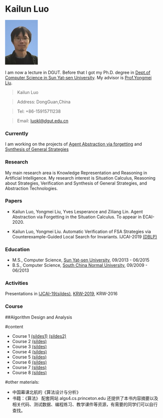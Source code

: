 # Kailun Luo 
![mypc](photo33.jpg)

I am now a lecture in DGUT. 
Before that I got my Ph.D. degree in [Dept.of Computer Science in Sun Yat-sen University](http://sdcs.sysu.edu.cn). My advisor is [Prof.Yongmei Liu](http://sdcs.sysu.edu.cn/content/2490).


  >Kailun Luo
  
  >Address: DongGuan,China
  
  >Tel: +86-15915711238
  
  >Email: luokl@dgut.edu.cn


### Currently

I am working on the projects of [Agent Abstraction via forgetting](https://github.com/luokailun/planning-abstraction) and [Synthesis of General Strategies](https://github.com/luokailun/synthesizer)

### Research

My main research area is Knowledge Representation and Reasoning in Artificial Intelligence. My research interest is Situation Calculus, Reasoning about Strategies, Verification and Synthesis of General Strategies, and Abstraction Technologies. 


### Papers

- Kailun Luo, Yongmei Liu, Yves Lesperance and Ziliang Lin. Agent Abstraction via Forgetting in  the Situation Calculus. To appear in ECAI-2020.

- Kailun Luo, Yongmei Liu. Automatic Verification of FSA Strategies via Counterexample-Guided Local Search for Invariants. IJCAI-2019 [(DBLP)](https://dblp.uni-trier.de/pers/hd/l/Luo:Kailun)

### Education

- M.S., Computer Science, [Sun Yat-sen University](http://sdcs.sysu.edu.cn), 09/2013 - 06/2015
- B.S., Computer Science, [South China Normal University](http://cs.scnu.edu.cn), 09/2009 - 06/2013

### Activities

Presentations in [IJCAI-19](https://www.ijcai19.org)[(sildes)](kailun_ijcai_2019.pdf), [KRW-2019](http://kr2019.sgmtu.edu.cn), KRW-2016

### Course

##Algorithm Design and Analysis

#content

- Course 1 [(sildes1)](algo1-1.pdf) [(sildes2)](algo1-2.pdf)
- Course 2 [(sildes)](algo2.pdf)
- Course 3 [(sildes)](algo3.pdf)
- Course 4 [(sildes)](algo4.pdf)
- Course 5 [(sildes)](algo5.pdf)
- Course 6 [(sildes)](algo6.pdf)
- Course 7 [(sildes)](algo7.pdf)
- Course 8 [(sildes)](algo8.pdf)

#other materials:

- 中国幕课北航的《算法设计与分析》
- 书籍：《算法》 配套网站 algs4.cs.princeton.edu 还提供了本书内容摘要以及相关代码、测试数据、编程练习、教学课件等资源，有需要的同学们可以自行查找。


